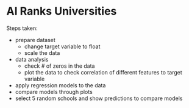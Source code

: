 # AI Ranks Universities

Steps taken:
* prepare dataset
    * change target variable to float
    * scale the data
* data analysis
    * check # of zeros in the data
    * plot the data to check correlation of different features to target variable
* apply regression models to the data
* compare models through plots
* select 5 random schools and show predictions to compare models